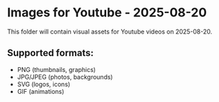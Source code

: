 # Images for Youtube - 2025-08-20

This folder will contain visual assets for Youtube videos on 2025-08-20.

## Supported formats:
- PNG (thumbnails, graphics)
- JPG/JPEG (photos, backgrounds)
- SVG (logos, icons)
- GIF (animations)
